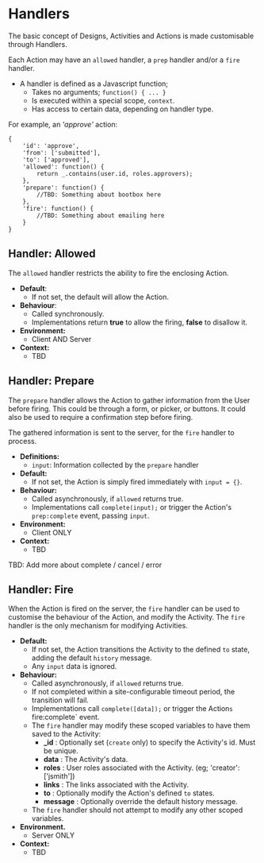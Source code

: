 # Handlers #

The basic concept of Designs, Activities and Actions is made customisable through Handlers.

Each Action may have an `allowed` handler, a `prep` handler and/or a `fire` handler.

* A handler is defined as a Javascript function;
  * Takes no arguments; `function() { ... }`
  * Is executed within a special scope, `context`.
  * Has access to certain data, depending on handler type.

For example, an *'approve'* action:

    {
		'id': 'approve',
		'from': ['submitted'],
		'to': ['approved'],
    	'allowed': function() { 
			return _.contains(user.id, roles.approvers); 
		},
		'prepare': function() {
			//TBD: Something about bootbox here
		},
		'fire': function() {
			//TBD: Something about emailing here
		}
    }


## Handler: Allowed ##

The `allowed` handler restricts the ability to fire the enclosing Action.

* **Default**: 
   * If not set, the default will allow the Action.
* **Behaviour**: 
   * Called synchronously.
   * Implementations return **true** to allow the firing, **false** to disallow it.
* **Environment:** 
   * Client AND Server
* **Context:**
   * TBD

## Handler: Prepare ##

The `prepare` handler allows the Action to gather information from the User before firing. This could be through a form, or picker, or buttons. It could also be used to require a confirmation step before firing.

The gathered information is sent to the server, for the `fire` handler to process.

* **Definitions:**
	* `input`: Information collected by the `prepare` handler
* **Default:**
	* If not set, the Action is simply fired immediately with `input = {}`.
* **Behaviour:**
    * Called asynchronously, if `allowed` returns true.
    * Implementations call `complete(input);` or trigger the Action's `prep:complete` event, passing `input`.
* **Environment:**
    * Client ONLY
* **Context:**
    * TBD

TBD: Add more about complete / cancel / error

## Handler: Fire ##

When the Action is fired on the server, the `fire` handler can be used to customise the behaviour of the Action, and modify the Activity. The `fire` handler is the only mechanism for modifying Activities.

* **Default:**
	* If not set, the Action transitions the Activity to the defined `to` state, adding the default `history` message. 
	* Any `input` data is ignored.
* **Behaviour:**
    * Called asynchronously, if `allowed` returns true.
	* If not completed within a site-configurable timeout period, the transition will fail.
	* Implementations call `complete([data]);` or trigger the Action`s `fire:complete` event.
	* The `fire` handler may modify these scoped variables to have them saved to the Activity:
		* **\_id** : Optionally set (`create` only) to specify the Activity's id. Must be unique.
		* **data** : The Activity's data. 
		* **roles** : User roles associated with the Activity. (eg; 'creator':['jsmith'])
		* **links** : The links associated with the Activity.
		* **to** : Optionally modify the Action's defined `to` states.
		* **message** : Optionally override the default history message.
	* The `fire` handler should not attempt to modify any other scoped variables.
* **Environment.**
	* Server ONLY
* **Context:**
 	* TBD